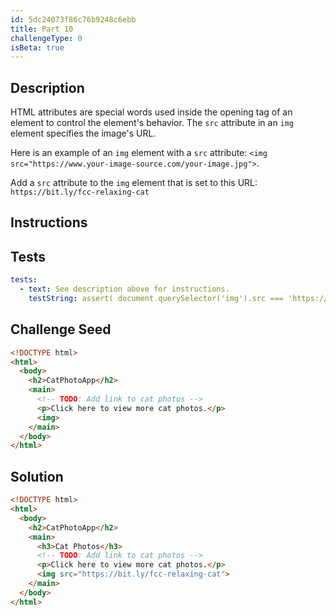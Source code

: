 ```yaml
---
id: 5dc24073f86c76b9248c6ebb
title: Part 10
challengeType: 0
isBeta: true
---
```


## Description
<section id='description'>

HTML attributes are special words used inside the opening tag of an element to control the element's behavior. The `src` attribute in an `img` element specifies the image's URL. 

Here is an example of an `img` element with a `src` attribute: `<img src="https://www.your-image-source.com/your-image.jpg">`. 

Add a `src` attribute to the `img` element that is set to this URL: `https://bit.ly/fcc-relaxing-cat`

</section>

## Instructions
<section id='instructions'>

</section>

## Tests
<section id='tests'>

```yml
tests:
  - text: See description above for instructions.
    testString: assert( document.querySelector('img').src === 'https://bit.ly/fcc-relaxing-cat' );

```

</section>

## Challenge Seed
<section id='challengeSeed'>

<div id='html-seed'>

```html
<!DOCTYPE html>
<html>
  <body>
    <h2>CatPhotoApp</h2>
    <main>
      <!-- TODO: Add link to cat photos -->
      <p>Click here to view more cat photos.</p>
      <img>
    </main>
  </body>
</html>
```

</div>
</section>

## Solution
<section id='solution'>

```html
<!DOCTYPE html>
<html>
  <body>
    <h2>CatPhotoApp</h2>
    <main>
      <h3>Cat Photos</h3>
      <!-- TODO: Add link to cat photos -->
      <p>Click here to view more cat photos.</p>
      <img src="https://bit.ly/fcc-relaxing-cat">
    </main>
  </body>
</html>
```

</section>
